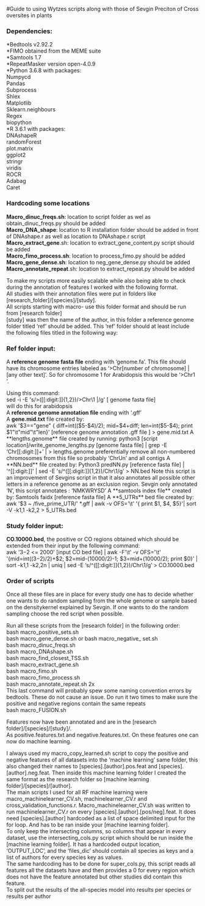 #Guide to using Wytzes scripts along with those of Sevgin
Preciton of Cross oversites  in plants

### Dependencies:
*Bedtools v2.92.2  
*FIMO obtained from the MEME suite  
*Samtools 1.7  
*RepeatMasker version open-4.0.9  
*Python 3.6.8 with packages:   
	Numpycd   
	Pandas  
	Subprocess  
	Shlex  
	Matplotlib  
	Sklearn.neighbours  
	Regex  
	biopython  
*R 3.6.1	with packages:  
	DNAshapeR  
	randomForest  
	plot.matrix  
	ggplot2  
	stringr  
	viridis  
	ROCR  
	Adabag  
	Caret  

### Hardcoding some locations
  
**Macro_dinuc_freqs.sh**: location to script folder as wel as obtain_dinuc_freqs.py should be added  
**Macro_DNA_shape**: location to R installation folder should be added in front of DNAshape.r as well as location to DNAshape.r script  
**Macro_extract_gene**.sh: location to extract_gene_content.py script should be added  
**Macro_fimo_process.sh**: location to process_fimo.py should be added  
**Macro_gene_dense.sh**: location to neg_gene_dense.py should be added   
**Macro_annotate_repeat**.sh: location to extract_repeat.py should be added  



To make my scripts more easily scalable while also being able to check during the annotation of features I worked with the following format.  
All studies with their annotation files were put in folders like [research_folder]/[species]/[study].  
All scripts starting with macro- use this folder format and should be run from [research folder]  
[study] was then the name of the author, in this folder a reference genome folder titled ‘ref’ should be added. This ‘ref’ folder should at least include the following files titled in the following way:  


### Ref folder input:  
A **reference genome fasta file** ending with ‘genome.fa’. This file should have its chromosome entries labeled as ‘>Chr[number of chromosome] | [any other text]’. So for chromosome 1 for Arabidopsis this would be ‘>Chr1 ’.  

Using this command:  
sed -i -E 's/>([[:digit:]]{1,2})/>Chr\1   |/g' [ genome fasta file]  
will do this for arabidopsis  
A **reference genome annotation file** ending with ‘.gff’  
A **gene.mid.txt** file created by:  
awk '$3=="gene" { diff=int(($5-$4)/2); mid=$4+diff; len=int($5-$4); print $1"\t"mid"\t"len}' [reference genome annotation .gff file ] > gene.mid.txt  
A **lengths.genome** file created by running:   
python3 [script location]/write_genome_lengths.py [genome fasta file] | grep -E ‘Chr[[:digit:]]+’ |  > lengths.genome  
preferentially remove all non-numbered chromosomes from this file so probably ‘ChrUn’ and all contigs  
A **NN.bed** file created by:  
Python3 predNN.py [reference fasta file] | '^[[:digit:]]'  | sed -E 's/^([[:digit:]]{1,2})/Chr\1/g' > NN.bed  
Note this script is an improvement of Sevgins script in that it also annotates all possible other letters in a reference genome as an exclusion region. Sevgin only annotated ‘N’, this script annotates : ‘NMKWRYSD’  
A **samtools index file** created by:  
Samtools faidx [reference fasta file]  
A **5_UTRs** bed file created by:  
awk '$3 ~ /five_prime_UTR/' *.gff | awk -v OFS='\t' '{ print $1, $4, $5}'| sort -V -k1,1 -k2,2   > 5_UTRs.bed  


### Study folder input:  
**CO.10000.bed**, the positive or CO regions obtained which should be extended from their input by the following command:  
awk '$3-$2 <= 2000' [input CO bed file] | awk -F'\t' -v OFS='\t' '{mid=int(($3-$2)/2)+$2; $2=mid-(10000/2)-1; $3=mid+(10000/2); print $0}' | sort -k1,1 -k2,2n | uniq | sed -E ‘s/^([[:digit:]]{1,2})/Chr\1/g’ > CO.10000.bed  

### Order of scripts  
Once all these files are in place for every study one has to decide whether one wants to do random sampling from the whole genome or sample based on the densitykernel explained by Sevgin. If one wants to do the random sampling choose the red script when possible.  

Run all these scripts from the [research folder] in the following order:  
bash macro_positive_sets.sh  
bash macro_gene_dense.sh or bash macro_negative_ set.sh  
bash macro_dinuc_freqs.sh  		 
bash macro_DNAshape.sh  
bash macro_find_closest_TSS.sh  
bash macro_extract_gene.sh  
bash macro_fimo.sh  
bash macro_fimo_process.sh  
bash macro_annotate_repeat.sh 2x  
This last command will probably spew some naming convention errors by bedtools. These do not cause an issue. Do run it two times to make sure the positive and negative regions contain the same repeats  
bash macro_FUSION.sh  

Features now have been annotated and are in the [research folder]/[species]/[study]/.  
As positive.features.txt and negative.features.txt. On these features one can now do machine learning.  

I always used my macro_copy_learned.sh script to copy the positive and negative features of all datasets into the ‘machine learning’ same folder, this also changed their names to [species].[author].pos.feat and [species].[author].neg.feat. Then inside this machine learning folder I created the same format as the research folder so [machine learning folder]/[species]/[author].  
The main scripts I used for all RF machine learning were macro_machinelearner_CV.sh, machinelearner_CV.r and cross_validation_functions.r. Macro_machinelearner_CV.sh was written to run machinelearner_CV.r on every [species].[author].[pos/neg].feat. It does need [species].[author] hardcoded as a list of space delimited input for the for loop.  And has to be ran inside your [machine learning folder].   
To only keep the intersecting columns, so columns that appear in every dataset, use the intersecting_cols.py script which should be run inside the [machine learning folder]. It has  a hardcoded output location, ‘OUTPUT_LOC’, and the ‘files_dic’ should contain all species as keys and a list of authors for every species key as values.   
The same hardcoding has to be done for super_cols.py, this script reads all features all the datasets have and then provides a 0 for every region which does not have the feature annotated but other studies did contain this feature.  
To split out the results of the all-species model into results per species or results per author   


